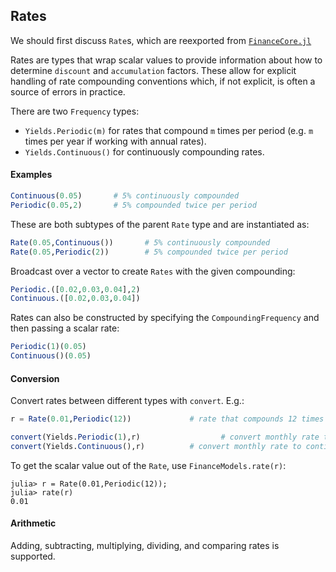 ## Rates

We should first discuss `Rate`s, which are reexported from [`FinanceCore.jl`](https://github.com/JuliaActuary/FinanceCore.jl)

Rates are types that wrap scalar values to provide information about how to determine `discount` and `accumulation` factors. These allow for explicit handling of rate compounding conventions which, if not explicit, is often a source of errors in practice.

There are two `Frequency` types:

- `Yields.Periodic(m)` for rates that compound `m` times per period (e.g. `m` times per year if working with annual rates).
- `Yields.Continuous()` for continuously compounding rates.

#### Examples

```julia
Continuous(0.05)       # 5% continuously compounded
Periodic(0.05,2)       # 5% compounded twice per period
```

These are both subtypes of the parent `Rate` type and are instantiated as:

```julia
Rate(0.05,Continuous())       # 5% continuously compounded
Rate(0.05,Periodic(2))        # 5% compounded twice per period
```

Broadcast over a vector to create `Rates` with the given compounding:

```julia
Periodic.([0.02,0.03,0.04],2) 
Continuous.([0.02,0.03,0.04]) 
```

Rates can also be constructed by specifying the `CompoundingFrequency` and then passing a scalar rate:

```julia
Periodic(1)(0.05)
Continuous()(0.05)
```

#### Conversion

Convert rates between different types with `convert`. E.g.:

```julia
r = Rate(0.01,Periodic(12))             # rate that compounds 12 times per rate period (ie monthly)

convert(Yields.Periodic(1),r)                  # convert monthly rate to annual effective
convert(Yields.Continuous(),r)          # convert monthly rate to continuous
```

To get the scalar value out of the `Rate`, use `FinanceModels.rate(r)`:

```julia-rel
julia> r = Rate(0.01,Periodic(12));   
julia> rate(r)
0.01

```

#### Arithmetic

Adding, subtracting, multiplying, dividing, and comparing rates is supported.
